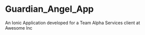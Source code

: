 # Guardian_Angel_App
An Ionic Application developed for a Team Alpha Services client at Awesome Inc
